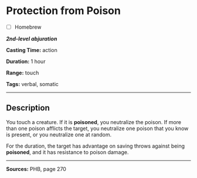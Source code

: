 # Protection from Poison

- [ ] Homebrew

***2nd-level abjuration***

**Casting Time:** action

**Duration:** 1 hour

**Range:** touch

**Tags:** verbal, somatic

---

## Description
You touch a creature.
If it is **poisoned**, you neutralize the poison.
If more than one poison afflicts the target, you neutralize one poison that you know is present, or you neutralize one at random.

For the duration, the target has advantage on saving throws against being **poisoned**, and it has resistance to poison damage.

---

**Sources:** PHB, page 270
